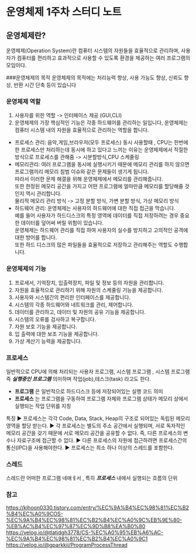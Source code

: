 
# 운영체제 1주차 스터디 노트


## 운영체제란?

운영체제(Operation System)란 컴퓨터 시스템의 자원들을 효율적으로 관리하며, 
사용자가 컴퓨터를 편리하고 효과적으로 사용할 수 있도록 환경을 제공하는 여러 프로그램의 모임이다.

###운영체제의 목적
운영체제의 목적에는 처리능력 향상, 사용 가능도 향상, 신뢰도 향상, 반환 시간 단축 등이 있습니다
### 운영체제 역할

1) 사용자를 위한 역할 -> 인터페이스 제공 (GUI,CLI)
2) 운영체제의 가장 핵심적인 기능은 각종 하드웨어를 관리하는 일입니다, 운영체제는 컴퓨터 시스템 내의 자원을 효율적으로 관리하는 역할을 합니다.
  - 프로세스 관리: 음악,게임,브라우저(모두 프로세스) 동시 사용할때 , CPU는 한번에 한 프로세스만 처리하는데 동시에 하고 있다고 느끼는 이유는
    운영체제에서 적절한 방식으로 프로세스를 관해줌 -> 시분할방식,CPU 스케줄링
  - 메모리관리: 여러 프로그램을 동시에 실행시키기 때문에 메모리 관리를 하지 않으면 프로그램끼리 메모리 침범 이슈와 같은 문제들이 생기게 됩니다.  
    따라서 이러한 문제 해결을 위해 운영체제에서 메모리를 관리해줍니다.  
    또한 한정된 메모리 공간을 가지고 어떤 프로그램에 얼마만큼 메모리를 할당해줄 것인지 역시 관리합니다.  
    물리적 메모리 관리 방식 -> 고정 분할 방식, 가변 분할 방식, 가상 메모리 방식  
  - 하드웨어 관리: 운영체제는 사용자의 하드웨어에 대한 직접 접근을 막습니다.  
    예를 들어 사용자가 하드디스크의 특정 영역에 데이터를 직접 저장하려는 경우 중요한 데이터를 덮어써 버릴 위험이 있습니다.  
    운영체제는 하드웨어 관리를 직접 하여 사용자의 실수를 방지하고 고의적인 공격에 대한 방어를 합니다.  
    또한 하드 디스크의 많은 파일들을 효율적으로 저장하고 관리해주는 역할도 수행합니다.  
### 운영체제의 기능
1. 프로세서, 기억장치, 입출력장치, 파일 및 정보 등의 자원을 관리합니다.
2. 자원을 효율적으로 관리하기 위해 자원의 스케줄링 기능을 제공합니다.
3. 사용자와 시스템간의 편리한 인터페이스를 제공합니다.
4. 시스템의 각종 하드웨어와 네트워크를 관리, 제어합니다.
5. 데이터를 관리하고, 데이터 및 자원의 공유 기능을 제공합니다.
6. 시스템의 오류를 검사하고 복구합니다.
7. 자원 보호 기능을 제공합니다.
8. 입 출력에 대한 보조 기능을 제공합니다.
9. 가상 계산기 능력을 제공합니다.


### 프로세스
일반적으로 CPU에 의해 처리되는 사용자 프로그램, 시스템 프로그램 , 시스템 프로그램 즉 ***실행중인 프로그램*** 의미하며 작업(job),테스크(task) 라고도 한다.
- __프로그램__ 은 일반적으로 하드디스크 등에 저장되어있는 실행 코드 의미
- __프로세스__ 는 프로그램을 구동하여 프로그램 자체와 프로그램 상태가 메모리 상에서 실행되는 작업 단위를 지칭

특징
▶️ 프로세스는 각각 Code, Data, Stack, Heap의 구조로 되어있는 독립된 메모리 영역을 할당 받는다.
▶️ 각 프로세스는 별도의 주소 공간에서 실행되며, 서로 독자적인 메모리 공간을 갖기 때문에 서로 메모리 공간을 공유할 수 없다. 즉, 다른 프로세스의 변수나 자료구조에 접근할 수 없다.
▶️ 다른 프로세스의 자원에 접근하려면 프로세스간의 통신(IPC)을 사용해야한다.
▶️ 프로세스는 최소 하나 이상의 스레드를 포함한다.

### 스레드
스레드란 어떠한 프로그램 네애ㅔ서 , 특히 ***프로세스*** 내에서 실행되는 흐름의 단위








### 참고
https://kjhoon0330.tistory.com/entry/%EC%9A%B4%EC%98%81%EC%B2%B4%EC%A0%9COS-%EC%9A%B4%EC%98%81%EC%B2%B4%EC%A0%9C%EB%9E%80-%EB%AC%B4%EC%97%87%EC%9D%B8%EA%B0%80
https://velog.io/@tlatjdgh3778/CS-%EC%A0%95%EB%A6%AC-%EC%9A%B4%EC%98%81%EC%B2%B4%EC%A0%9C1
https://velog.io/@gparkkii/ProgramProcessThread

